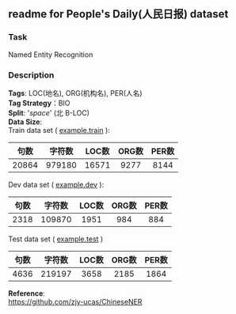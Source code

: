 ## readme for People's Daily(人民日报) dataset
### Task
Named Entity Recognition
### Description
**Tags**: LOC(地名), ORG(机构名), PER(人名)   
**Tag Strategy**：BIO  
**Split**: '*space*' (北 B-LOC)  
**Data Size**:  
Train data set ( [example.train](demo.train) ):  

|句数|字符数|LOC数|ORG数|PER数|
|:-:|:-:|:-:|:-:|:-:|
|20864|979180|16571|9277|8144|

Dev data set ( [example.dev](demo.dev) ):  

|句数|字符数|LOC数|ORG数|PER数|
|:-:|:-:|:-:|:-:|:-:|
|2318|109870|1951|984|884|

Test data set ( [example.test](demo.test) )

|句数|字符数|LOC数|ORG数|PER数|
|:-:|:-:|:-:|:-:|:-:|
|4636|219197|3658|2185|1864|

**Reference**:   
<https://github.com/zjy-ucas/ChineseNER>
